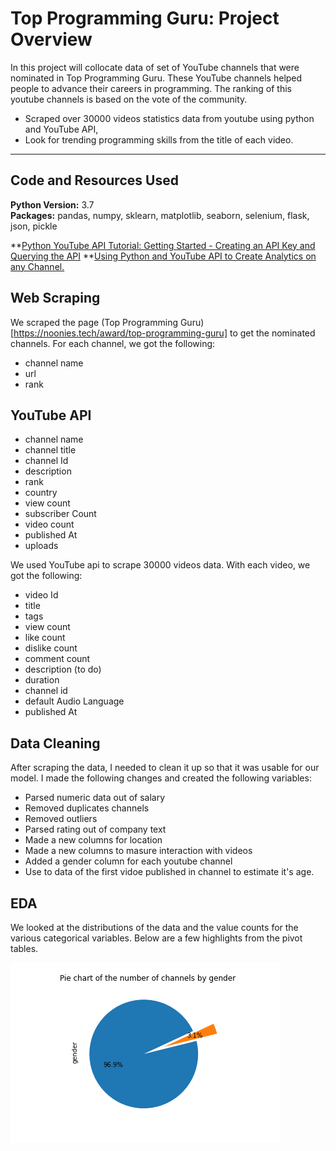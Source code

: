 # Top Programming Guru: Project Overview

In this project will collocate data of set of    YouTube channels that  were nominated in Top Programming Guru. These YouTube channels  helped  people to advance their careers in programming. The ranking of this youtube channels  is based on the vote of the community.

* Scraped over 30000 videos statistics data from youtube using python and YouTube API,
* Look for trending programming skills  from the title of each video.

___


 

## Code and Resources Used 
**Python Version:** 3.7  
**Packages:** pandas, numpy, sklearn, matplotlib, seaborn, selenium, flask, json, pickle  

**[Python YouTube API Tutorial: Getting Started - Creating an API Key and Querying the API](https://www.youtube.com/watch?v=th5_9woFJmk&t=461s)
**[Using Python and YouTube API to Create Analytics on any Channel.
](https://www.youtube.com/watch?v=2mSwcRb3KjQ)


## Web Scraping
We scraped the page (Top Programming Guru)[https://noonies.tech/award/top-programming-guru]  to get the nominated channels. For each channel, we got the following:

* channel name
* url
* rank

## YouTube API

* channel name 
* channel title
* channel Id
* description
* rank
* country
* view count
* subscriber Count
* video count
* published At
* uploads

We used YouTube api to scrape 30000 videos data. With each video, we got the following:

* video Id
* title
* tags
* view count
* like count
* dislike count
* comment count
* description (to do)
* duration 
* channel id
* default Audio Language
* published At 


## Data Cleaning
After scraping the data, I needed to clean it up so that it was usable for our model. I made the following changes and created the following variables:

* Parsed numeric data out of salary 
* Removed duplicates channels
* Removed outliers 
* Parsed rating out of company text 
* Made a new columns for  location
* Made a new columns to masure interaction with videos 
* Added a gender column for each youtube channel 
* Use to data of the first vidoe published in channel to estimate it's age. 


## EDA
We looked at the distributions of the data and the value counts for the various categorical variables. Below are a few highlights from the pivot tables. 

![alt text](gender.png "Distribution of youtubers by gender")





